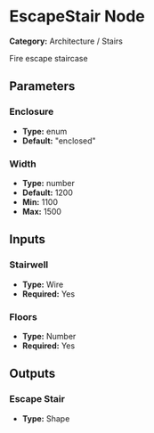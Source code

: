 
# EscapeStair Node

**Category:** Architecture / Stairs

Fire escape staircase

## Parameters


### Enclosure
- **Type:** enum
- **Default:** "enclosed"





### Width
- **Type:** number
- **Default:** 1200
- **Min:** 1100
- **Max:** 1500



## Inputs


### Stairwell
- **Type:** Wire
- **Required:** Yes



### Floors
- **Type:** Number
- **Required:** Yes



## Outputs


### Escape Stair
- **Type:** Shape




